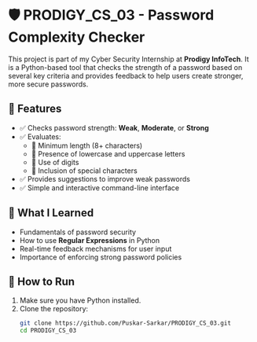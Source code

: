 # 🛡️ PRODIGY_CS_03 - Password Complexity Checker

This project is part of my Cyber Security Internship at **Prodigy InfoTech**. It is a Python-based tool that checks the strength of a password based on several key criteria and provides feedback to help users create stronger, more secure passwords.


## 📌 Features

- ✅ Checks password strength: **Weak**, **Moderate**, or **Strong**
- ✅ Evaluates:
  - 🔹 Minimum length (8+ characters)
  - 🔹 Presence of lowercase and uppercase letters
  - 🔹 Use of digits
  - 🔹 Inclusion of special characters
- ✅ Provides suggestions to improve weak passwords
- ✅ Simple and interactive command-line interface


## 🧠 What I Learned

- Fundamentals of password security
- How to use **Regular Expressions** in Python
- Real-time feedback mechanisms for user input
- Importance of enforcing strong password policies


## 🚀 How to Run

1. Make sure you have Python installed.
2. Clone the repository:
   ```bash
   git clone https://github.com/Puskar-Sarkar/PRODIGY_CS_03.git
   cd PRODIGY_CS_03
